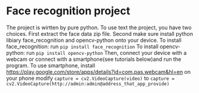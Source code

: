 # Face recognition project

The project is wirtten by pure python. 
To use text the project, you have two choices.
First extract the face data zip file.
Second make sure install python libiary face_recognition and opencv-python onto your device.
To install face_recognition: run `pip install face_recognition`
To install opencv-python: run `pip install opencv-python`
Then, connect your device with a webcam or connect with a smartphone(see tutorials below)and run the program.
To use smartphone, install https://play.google.com/store/apps/details?id=com.pas.webcam&hl=en on your phone
modify `capture = cv2.VideoCapture(video)` to `capture = cv2.VideoCapture(http://admin:admin@address_that_app_provide)`
